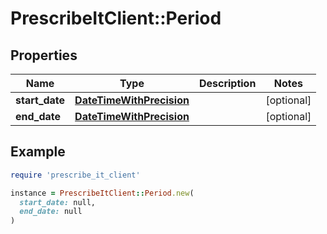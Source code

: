 # PrescribeItClient::Period

## Properties

| Name | Type | Description | Notes |
| ---- | ---- | ----------- | ----- |
| **start_date** | [**DateTimeWithPrecision**](DateTimeWithPrecision.md) |  | [optional] |
| **end_date** | [**DateTimeWithPrecision**](DateTimeWithPrecision.md) |  | [optional] |

## Example

```ruby
require 'prescribe_it_client'

instance = PrescribeItClient::Period.new(
  start_date: null,
  end_date: null
)
```

